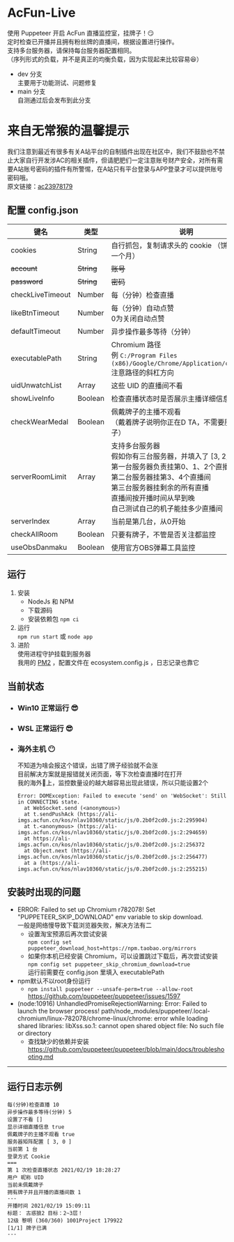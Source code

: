 # AcFun-Live  
使用 Puppeteer 开启 AcFun 直播监控室，挂牌子！😏  
定时检查已开播并且拥有粉丝牌的直播间，根据设置进行操作。  
支持多台服务器，请保持每台服务器配置相同。  
（序列形式的负载，并不是真正的均衡负载，因为实现起来比较容易😆）  
- dev 分支  
主要用于功能测试、问题修复  
- main 分支  
自测通过后会发布到此分支  
  
# 来自无常猴的温馨提示  
我们注意到最近有很多有关A站平台的自制插件出现在社区中，我们不鼓励也不禁止大家自行开发涉AC的相关插件，但请肥肥们一定注意账号财产安全，对所有需要A站账号密码的插件有所警惕，在A站只有平台登录与APP登录才可以提供账号密码哦。  
原文链接：[ac23978179](https://www.acfun.cn/a/ac23978179)  
  
## 配置 config.json  
键名 | 类型 | 说明  
  --- | --- | ---  
cookies | String | 自行抓包，复制请求头的 cookie （饼干保质期一个月）
~~account~~ | ~~String~~ | ~~账号~~  
~~password~~ | ~~String~~ | ~~密码~~  
checkLiveTimeout | Number | 每（分钟）检查直播  
likeBtnTimeout | Number | 每（分钟）自动点赞 <br> 0为关闭自动点赞
defaultTimeout | Number | 异步操作最多等待（分钟）
executablePath | String | Chromium 路径 <br> 例 `C:/Program Files (x86)/Google/Chrome/Application/chrome.exe` <br> 注意路径的斜杠方向
uidUnwatchList | Array | 这些 UID 的直播间不看
showLiveInfo | Boolean | 检查直播状态时是否展示主播详细信息
checkWearMedal | Boolean | 佩戴牌子的主播不观看 <br> （戴着牌子说明你正在D TA，不需要服务器挂牌子）
serverRoomLimit | Array | 支持多台服务器 <br> 假如你有三台服务器，并填入了 [3, 2, 0]  <br>  第一台服务器负责挂第0、1、2个直播间 <br> 第二台服务器挂第3、4个直播间  <br>  第三台服务器挂剩余的所有直播   <br>  直播间按开播时间从早到晚 <br> 自己测试自己的机子能挂多少直播间 
serverIndex | Array | 当前是第几台，从0开始
checkAllRoom | Boolean | 只要有牌子，不管是否关注都监控
useObsDanmaku | Boolean | 使用官方OBS弹幕工具监控
## 运行  
1. 安装  
    - NodeJs 和 NPM
    - 下载源码  
    - 安装依赖包 `npm ci`  
2. 运行  
  `npm run start` 或 `node app`  
3. 进阶  
  使用进程守护挂载到服务器  
  我用的 [PM2](https://pm2.keymetrics.io/) ，配置文件在 ecosystem.config.js ，日志记录也靠它

## 当前状态  
- ### Win10 正常运行 😎
- ### WSL 正常运行 😎
- ### 海外主机 😶  
  不知道为啥会报这个错误，出错了牌子经验就不会涨  
  目前解决方案就是报错就关闭页面，等下次检查直播时在打开  
  我的海外🐥上，监控数量设的越大越容易出现此错误，所以只能设置2个
  ```
  Error: DOMException: Failed to execute 'send' on 'WebSocket': Still in CONNECTING state.
    at WebSocket.send (<anonymous>)
    at t.sendPushAck (https://ali-imgs.acfun.cn/kos/nlav10360/static/js/0.2b0f2cd0.js:2:295904)
    at t.<anonymous> (https://ali-imgs.acfun.cn/kos/nlav10360/static/js/0.2b0f2cd0.js:2:294659)
    at https://ali-imgs.acfun.cn/kos/nlav10360/static/js/0.2b0f2cd0.js:2:256372
    at Object.next (https://ali-imgs.acfun.cn/kos/nlav10360/static/js/0.2b0f2cd0.js:2:256477)
    at a (https://ali-imgs.acfun.cn/kos/nlav10360/static/js/0.2b0f2cd0.js:2:255215)
  ```

## 安装时出现的问题
  * ERROR: Failed to set up Chromium r782078! Set  "PUPPETEER_SKIP_DOWNLOAD" env variable to skip download.  
  一般是网络慢导致下载浏览器失败，解决方法有二  
     -  设置淘宝预源后再次尝试安装    
     `npm config set puppeteer_download_host=https://npm.taobao.org/mirrors`  
     -  如果你本机已经安装 Chromium，可以设置跳过下载后，再次尝试安装  
     `npm config set puppeteer_skip_chromium_download=true`  
     运行前需要在 config.json 里填入 executablePath  
  * npm默认不以root身份运行  
     - `npm install puppeteer --unsafe-perm=true --allow-root`
  https://github.com/puppeteer/puppeteer/issues/1597
  * (node:10916) UnhandledPromiseRejectionWarning: Error: Failed to launch the browser process!
  path/node_modules/puppeteer/.local-chromium/linux-782078/chrome-linux/chrome: error while loading shared libraries: libXss.so.1: cannot open shared object file: No such file or directory
     - 查找缺少的依赖并安装  
  https://github.com/puppeteer/puppeteer/blob/main/docs/troubleshooting.md
---

## 运行日志示例  
```
每(分钟)检查直播 10
异步操作最多等待(分钟) 5
设置了不看 []
显示详细直播信息 true
佩戴牌子的主播不观看 true
服务器矩阵配置 [ 3, 0 ]
当前第 1 台
登录方式 Cookie
===
第 1 次检查直播状态 2021/02/19 18:28:27
用户 昵称 UID
当前未佩戴牌子
拥有牌子并且开播的直播间数 1
---
开播时间 2021/02/19 15:09:11
标题： 古惑狼2 目标：2~3层！
12级 黎明 (360/360) 1001Project 179922
[1/1] 牌子已满
---
```